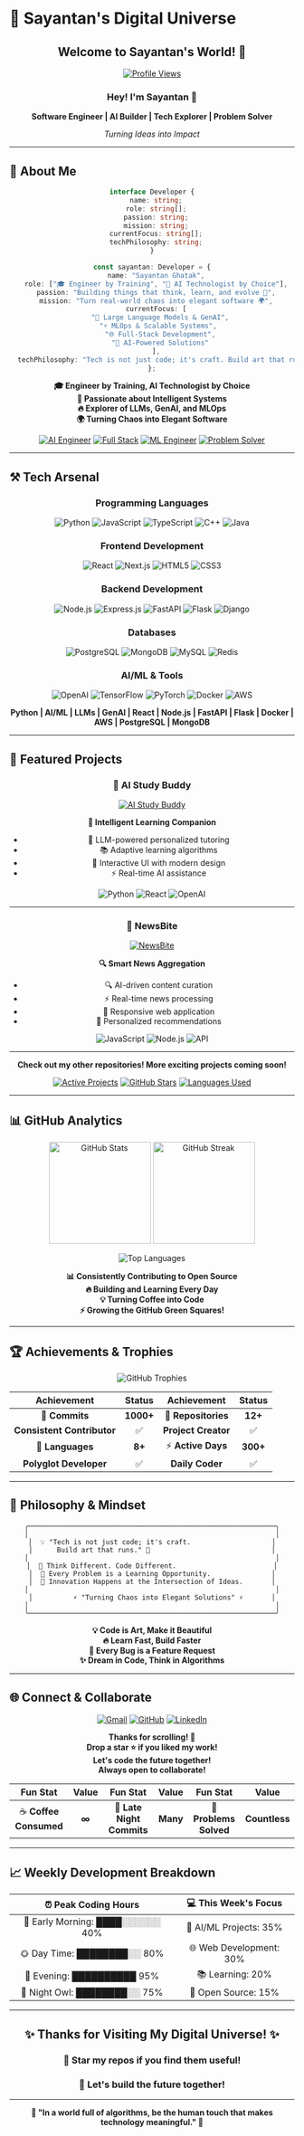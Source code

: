 # 🌟 Sayantan's Digital Universe

<div align="center">

## Welcome to Sayantan's World! 👋

[![Profile Views](https://komarev.com/ghpvc/?username=Sayantan0008&style=for-the-badge&color=F76900&label=Profile+Views&labelColor=000000)](https://github.com/Sayantan0008)

### Hey! I'm Sayantan 🚀
**Software Engineer | AI Builder | Tech Explorer | Problem Solver**

*Turning Ideas into Impact*

---

</div>

## 🚀 About Me

<div align="center">

```typescript
interface Developer {
  name: string;
  role: string[];
  passion: string;
  mission: string;
  currentFocus: string[];
  techPhilosophy: string;
}

const sayantan: Developer = {
  name: "Sayantan Ghatak",
  role: ["🎓 Engineer by Training", "🧠 AI Technologist by Choice"],
  passion: "Building things that think, learn, and evolve 🤖",
  mission: "Turn real-world chaos into elegant software 🌍",
  currentFocus: [
    "🤖 Large Language Models & GenAI",
    "⚡ MLOps & Scalable Systems", 
    "🌐 Full-Stack Development",
    "🔬 AI-Powered Solutions"
  ],
  techPhilosophy: "Tech is not just code; it's craft. Build art that runs. 🎨"
};
```

**🎓 Engineer by Training, AI Technologist by Choice**  
**🧠 Passionate about Intelligent Systems**  
**🔥 Explorer of LLMs, GenAI, and MLOps**  
**🌍 Turning Chaos into Elegant Software**

[![AI Engineer](https://img.shields.io/badge/🤖_AI_Engineer-FF6B6B?style=for-the-badge&logoColor=white&labelColor=000000)](https://github.com/Sayantan0008)
[![Full Stack](https://img.shields.io/badge/💻_Full_Stack-4ECDC4?style=for-the-badge&logoColor=white&labelColor=000000)](https://github.com/Sayantan0008)
[![ML Engineer](https://img.shields.io/badge/🔬_ML_Engineer-45B7D1?style=for-the-badge&logoColor=white&labelColor=000000)](https://github.com/Sayantan0008)
[![Problem Solver](https://img.shields.io/badge/🚀_Problem_Solver-F7DC6F?style=for-the-badge&labelColor=000000)](https://github.com/Sayantan0008)

</div>

---

## ⚒️ Tech Arsenal

<div align="center">

### Programming Languages
![Python](https://img.shields.io/badge/Python-3776AB?style=for-the-badge&logo=python&logoColor=white)
![JavaScript](https://img.shields.io/badge/JavaScript-F7DF1E?style=for-the-badge&logo=javascript&logoColor=black)
![TypeScript](https://img.shields.io/badge/TypeScript-007ACC?style=for-the-badge&logo=typescript&logoColor=white)
![C++](https://img.shields.io/badge/C++-00599C?style=for-the-badge&logo=c%2B%2B&logoColor=white)
![Java](https://img.shields.io/badge/Java-ED8B00?style=for-the-badge&logo=java&logoColor=white)

### Frontend Development
![React](https://img.shields.io/badge/React-20232A?style=for-the-badge&logo=react&logoColor=61DAFB)
![Next.js](https://img.shields.io/badge/Next.js-000000?style=for-the-badge&logo=next.js&logoColor=white)
![HTML5](https://img.shields.io/badge/HTML5-E34F26?style=for-the-badge&logo=html5&logoColor=white)
![CSS3](https://img.shields.io/badge/CSS3-1572B6?style=for-the-badge&logo=css3&logoColor=white)

### Backend Development
![Node.js](https://img.shields.io/badge/Node.js-43853D?style=for-the-badge&logo=node.js&logoColor=white)
![Express.js](https://img.shields.io/badge/Express.js-404D59?style=for-the-badge&logo=express&logoColor=white)
![FastAPI](https://img.shields.io/badge/FastAPI-005571?style=for-the-badge&logo=fastapi&logoColor=white)
![Flask](https://img.shields.io/badge/Flask-000000?style=for-the-badge&logo=flask&logoColor=white)
![Django](https://img.shields.io/badge/Django-092E20?style=for-the-badge&logo=django&logoColor=white)

### Databases
![PostgreSQL](https://img.shields.io/badge/PostgreSQL-316192?style=for-the-badge&logo=postgresql&logoColor=white)
![MongoDB](https://img.shields.io/badge/MongoDB-4EA94B?style=for-the-badge&logo=mongodb&logoColor=white)
![MySQL](https://img.shields.io/badge/MySQL-00000F?style=for-the-badge&logo=mysql&logoColor=white)
![Redis](https://img.shields.io/badge/Redis-DC382D?style=for-the-badge&logo=redis&logoColor=white)

### AI/ML & Tools
![OpenAI](https://img.shields.io/badge/OpenAI-412991?style=for-the-badge&logo=openai&logoColor=white)
![TensorFlow](https://img.shields.io/badge/TensorFlow-FF6F00?style=for-the-badge&logo=tensorflow&logoColor=white)
![PyTorch](https://img.shields.io/badge/PyTorch-EE4C2C?style=for-the-badge&logo=pytorch&logoColor=white)
![Docker](https://img.shields.io/badge/Docker-2496ED?style=for-the-badge&logo=docker&logoColor=white)
![AWS](https://img.shields.io/badge/AWS-232F3E?style=for-the-badge&logo=amazon-aws&logoColor=white)

**Python | AI/ML | LLMs | GenAI | React | Node.js | FastAPI | Flask | Docker | AWS | PostgreSQL | MongoDB**

</div>

---

## 🌟 Featured Projects

<div align="center">

### 🤖 AI Study Buddy
[![AI Study Buddy](https://github-readme-stats.vercel.app/api/pin/?username=Sayantan0008&repo=ai-study-buddy&theme=radical&border_color=ffa500&border_radius=15)](https://github.com/Sayantan0008/ai-study-buddy)

**🧠 Intelligent Learning Companion**
- 🤖 LLM-powered personalized tutoring
- 📚 Adaptive learning algorithms  
- 🎨 Interactive UI with modern design
- ⚡ Real-time AI assistance

![Python](https://img.shields.io/badge/Python-3776AB?style=flat-square&logo=python&logoColor=white)
![React](https://img.shields.io/badge/React-61DAFB?style=flat-square&logo=react&logoColor=black)
![OpenAI](https://img.shields.io/badge/OpenAI-412991?style=flat-square&logo=openai&logoColor=white)

---

### 📰 NewsBite
[![NewsBite](https://github-readme-stats.vercel.app/api/pin/?username=Sayantan0008&repo=newsbite&theme=radical&border_color=42caff&border_radius=15)](https://github.com/Sayantan0008/newsbite)

**🔍 Smart News Aggregation**
- 🔍 AI-driven content curation
- ⚡ Real-time news processing
- 📱 Responsive web application
- 🎯 Personalized recommendations

![JavaScript](https://img.shields.io/badge/JavaScript-F7DF1E?style=flat-square&logo=javascript&logoColor=black)
![Node.js](https://img.shields.io/badge/Node.js-339933?style=flat-square&logo=node.js&logoColor=white)
![API](https://img.shields.io/badge/API-FF6B6B?style=flat-square&logo=fastapi&logoColor=white)

---

**Check out my other repositories! More exciting projects coming soon!**

[![Active Projects](https://img.shields.io/badge/🎯_Active_Projects-8+-FF6B6B?style=for-the-badge&labelColor=000000)](https://github.com/Sayantan0008?tab=repositories)
[![GitHub Stars](https://img.shields.io/badge/⭐_GitHub_Stars-Growing-4ECDC4?style=for-the-badge&labelColor=000000)](https://github.com/Sayantan0008)
[![Languages Used](https://img.shields.io/badge/🔥_Languages_Used-8+-F7DC6F?style=for-the-badge&labelColor=000000)](https://github.com/Sayantan0008)

</div>

---

## 📊 GitHub Analytics

<div align="center">

<p>
  <img src="https://github-readme-stats.vercel.app/api?username=Sayantan0008&show_icons=true&theme=radical&hide_border=true&count_private=true&include_all_commits=true" height="180" alt="GitHub Stats" />
  <img src="https://github-readme-streak-stats.herokuapp.com?user=Sayantan0008&theme=radical&hide_border=true" height="180" alt="GitHub Streak" />
</p>

<img src="https://github-readme-stats.vercel.app/api/top-langs/?username=Sayantan0008&layout=compact&theme=radical&hide_border=true&langs_count=8" alt="Top Languages" />

**📊 Consistently Contributing to Open Source**  
**🔥 Building and Learning Every Day**  
**💡 Turning Coffee into Code**  
**⚡ Growing the GitHub Green Squares!**

</div>

---

## 🏆 Achievements & Trophies

<div align="center">

<img src="https://github-profile-trophy.vercel.app/?username=Sayantan0008&theme=radical&no-frame=true&no-bg=true&row=1&column=7&margin-w=15&margin-h=15" alt="GitHub Trophies" />

| Achievement | Status | Achievement | Status |
|:-----------:|:------:|:-----------:|:------:|
| 🎯 **Commits** | **1000+** | 📁 **Repositories** | **12+** |
| **Consistent Contributor** | ✅ | **Project Creator** | ✅ |
| 🌟 **Languages** | **8+** | ⚡ **Active Days** | **300+** |
| **Polyglot Developer** | ✅ | **Daily Coder** | ✅ |

</div>

---

## 💭 Philosophy & Mindset

<div align="center">

```
╭─────────────────────────────────────────────────────────────╮
│                                                             │
│  💡 "Tech is not just code; it's craft.                    │
│      Build art that runs." 🎨                              │
│                                                             │
│  🧠 Think Different. Code Different.                        │
│  💎 Every Problem is a Learning Opportunity.               │
│  🚀 Innovation Happens at the Intersection of Ideas.       │
│                                                             │
│          ⚡ "Turning Chaos into Elegant Solutions" ⚡       │
│                                                             │
╰─────────────────────────────────────────────────────────────╯
```

**💡 Code is Art, Make it Beautiful**  
**🔥 Learn Fast, Build Faster**  
**🌟 Every Bug is a Feature Request**  
**✨ Dream in Code, Think in Algorithms**

</div>

---

## 🌐 Connect & Collaborate

<div align="center">

[![Gmail](https://img.shields.io/badge/Gmail-D14836?style=for-the-badge&logo=gmail&logoColor=white&labelColor=000000)](mailto:sayantanghatak08@gmail.com)
[![GitHub](https://img.shields.io/badge/GitHub-100000?style=for-the-badge&logo=github&logoColor=white&labelColor=000000)](https://github.com/Sayantan0008)
[![LinkedIn](https://img.shields.io/badge/LinkedIn-0077B5?style=for-the-badge&logo=linkedin&logoColor=white&labelColor=000000)](https://linkedin.com/in/sayantan0008)

**Thanks for scrolling! 🚀**  
**Drop a star ⭐ if you liked my work!**  
**Let's code the future together!**  
**Always open to collaborate!**

| Fun Stat | Value | Fun Stat | Value | Fun Stat | Value |
|:--------:|:-----:|:--------:|:-----:|:--------:|:-----:|
| ☕ **Coffee Consumed** | **∞** | 🌙 **Late Night Commits** | **Many** | 🧠 **Problems Solved** | **Countless** |

</div>

---

## 📈 Weekly Development Breakdown

<div align="center">

| ⏰ **Peak Coding Hours** | 💻 **This Week's Focus** |
|:------------------------:|:------------------------:|
| 🌅 Early Morning: ████░░░░░░ 40% | 🤖 AI/ML Projects: 35% |
| 🌞 Day Time: ████████░░ 80% | 🌐 Web Development: 30% |
| 🌆 Evening: ██████████ 95% | 📚 Learning: 20% |
| 🌙 Night Owl: ████████░░ 75% | 🔧 Open Source: 15% |

</div>

---

<div align="center">

## ✨ Thanks for Visiting My Digital Universe! ✨
### 🚀 Star my repos if you find them useful!
### 🌟 Let's build the future together!

---

**💫 "In a world full of algorithms, be the human touch that makes technology meaningful." 💫**

</div>
